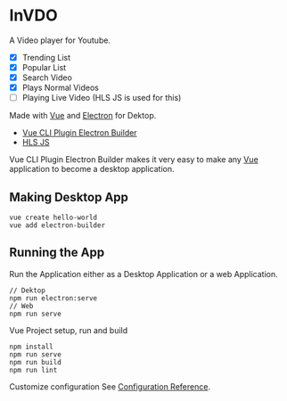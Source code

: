 InVDO
=========================
A Video player for Youtube. 
 - [x] Trending List
 - [x] Popular List
 - [x] Search Video
 - [x] Plays Normal Videos
 - [ ] Playing Live Video (HLS JS is used for this)

Made with [Vue][vue] and [Electron][3] for Dektop. 

 - [Vue CLI Plugin Electron Builder][2]
 - [HLS JS][4]

Vue CLI Plugin Electron Builder makes it very easy to make any [Vue][vue] application to become a desktop application.



## Making Desktop App

```
vue create hello-world
vue add electron-builder
```

## Running the App
Run the Application either as a Desktop Application or a web Application.
```
// Dektop
npm run electron:serve
// Web
npm run serve
```

Vue Project setup, run and build
```
npm install
npm run serve
npm run build
npm run lint
```

Customize configuration
See [Configuration Reference](https://cli.vuejs.org/config/).








[vue]: https://vuejs.org/
[2]: https://github.com/nklayman/vue-cli-plugin-electron-builder
[3]: https://www.electronjs.org
[4]: https://github.com/video-dev/hls.js/




